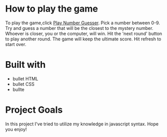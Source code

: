 # How to play the game
To play the game,click [Play Number Guesser](https://silverdollarkitties.github.io/Guesser-Game-.js/). Pick a number between 0-9. Try and guess a number that will be the closest to the mystery number. Whoever is closer, you or the computer, will win. Hit the 'next round' button to play another round. The game will keep the ultimate score. Hit refresh to start over.
# Built with
- bullet HTML
- bullet CSS
- bullte 
# Project Goals
In this project I've tried to utilize my knowledge in javascript syntax. Hope you enjoy!

